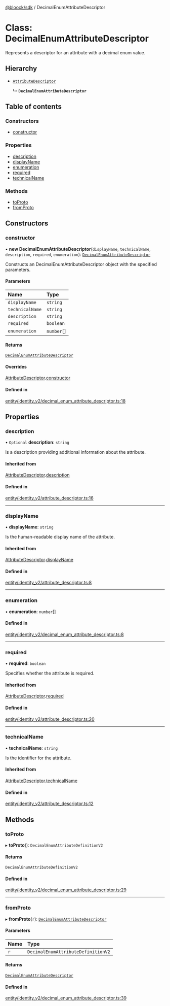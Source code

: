 [@bloock/sdk](../index.md) / DecimalEnumAttributeDescriptor

# Class: DecimalEnumAttributeDescriptor

Represents a descriptor for an attribute with a decimal enum value.

## Hierarchy

- [`AttributeDescriptor`](AttributeDescriptor.md)

  ↳ **`DecimalEnumAttributeDescriptor`**

## Table of contents

### Constructors

- [constructor](DecimalEnumAttributeDescriptor.md#constructor)

### Properties

- [description](DecimalEnumAttributeDescriptor.md#description)
- [displayName](DecimalEnumAttributeDescriptor.md#displayname)
- [enumeration](DecimalEnumAttributeDescriptor.md#enumeration)
- [required](DecimalEnumAttributeDescriptor.md#required)
- [technicalName](DecimalEnumAttributeDescriptor.md#technicalname)

### Methods

- [toProto](DecimalEnumAttributeDescriptor.md#toproto)
- [fromProto](DecimalEnumAttributeDescriptor.md#fromproto)

## Constructors

### constructor

• **new DecimalEnumAttributeDescriptor**(`displayName`, `technicalName`, `description`, `required`, `enumeration`): [`DecimalEnumAttributeDescriptor`](DecimalEnumAttributeDescriptor.md)

Constructs an DecimalEnumAttributeDescriptor object with the specified parameters.

#### Parameters

| Name | Type |
| :------ | :------ |
| `displayName` | `string` |
| `technicalName` | `string` |
| `description` | `string` |
| `required` | `boolean` |
| `enumeration` | `number`[] |

#### Returns

[`DecimalEnumAttributeDescriptor`](DecimalEnumAttributeDescriptor.md)

#### Overrides

[AttributeDescriptor](AttributeDescriptor.md).[constructor](AttributeDescriptor.md#constructor)

#### Defined in

[entity/identity_v2/decimal_enum_attribute_descriptor.ts:18](https://github.com/bloock/bloock-sdk/blob/edef30d6/languages/js/src/entity/identity_v2/decimal_enum_attribute_descriptor.ts#L18)

## Properties

### description

• `Optional` **description**: `string`

Is a description providing additional information about the attribute.

#### Inherited from

[AttributeDescriptor](AttributeDescriptor.md).[description](AttributeDescriptor.md#description)

#### Defined in

[entity/identity_v2/attribute_descriptor.ts:16](https://github.com/bloock/bloock-sdk/blob/edef30d6/languages/js/src/entity/identity_v2/attribute_descriptor.ts#L16)

___

### displayName

• **displayName**: `string`

Is the human-readable display name of the attribute.

#### Inherited from

[AttributeDescriptor](AttributeDescriptor.md).[displayName](AttributeDescriptor.md#displayname)

#### Defined in

[entity/identity_v2/attribute_descriptor.ts:8](https://github.com/bloock/bloock-sdk/blob/edef30d6/languages/js/src/entity/identity_v2/attribute_descriptor.ts#L8)

___

### enumeration

• **enumeration**: `number`[]

#### Defined in

[entity/identity_v2/decimal_enum_attribute_descriptor.ts:8](https://github.com/bloock/bloock-sdk/blob/edef30d6/languages/js/src/entity/identity_v2/decimal_enum_attribute_descriptor.ts#L8)

___

### required

• **required**: `boolean`

Specifies whether the attribute is required.

#### Inherited from

[AttributeDescriptor](AttributeDescriptor.md).[required](AttributeDescriptor.md#required)

#### Defined in

[entity/identity_v2/attribute_descriptor.ts:20](https://github.com/bloock/bloock-sdk/blob/edef30d6/languages/js/src/entity/identity_v2/attribute_descriptor.ts#L20)

___

### technicalName

• **technicalName**: `string`

Is the identifier for the attribute.

#### Inherited from

[AttributeDescriptor](AttributeDescriptor.md).[technicalName](AttributeDescriptor.md#technicalname)

#### Defined in

[entity/identity_v2/attribute_descriptor.ts:12](https://github.com/bloock/bloock-sdk/blob/edef30d6/languages/js/src/entity/identity_v2/attribute_descriptor.ts#L12)

## Methods

### toProto

▸ **toProto**(): `DecimalEnumAttributeDefinitionV2`

#### Returns

`DecimalEnumAttributeDefinitionV2`

#### Defined in

[entity/identity_v2/decimal_enum_attribute_descriptor.ts:29](https://github.com/bloock/bloock-sdk/blob/edef30d6/languages/js/src/entity/identity_v2/decimal_enum_attribute_descriptor.ts#L29)

___

### fromProto

▸ **fromProto**(`r`): [`DecimalEnumAttributeDescriptor`](DecimalEnumAttributeDescriptor.md)

#### Parameters

| Name | Type |
| :------ | :------ |
| `r` | `DecimalEnumAttributeDefinitionV2` |

#### Returns

[`DecimalEnumAttributeDescriptor`](DecimalEnumAttributeDescriptor.md)

#### Defined in

[entity/identity_v2/decimal_enum_attribute_descriptor.ts:39](https://github.com/bloock/bloock-sdk/blob/edef30d6/languages/js/src/entity/identity_v2/decimal_enum_attribute_descriptor.ts#L39)
